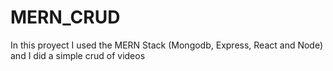 # MERN_CRUD
In this proyect I used the MERN Stack (Mongodb, Express, React and Node) and I did a simple crud of videos
